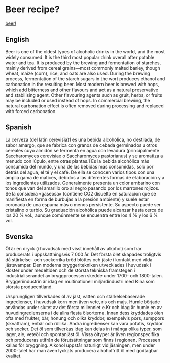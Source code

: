 # Beer recipe?

[beer!](https://tse4.mm.bing.net/th?id=OIP.ATwMkoKC3-tZLjMDTkndXgHaFJ&pid=Api)

## English

Beer is one of the oldest types of alcoholic drinks in the world, and the most widely consumed. It is the third most popular drink overall after potable water and tea. It is produced by the brewing and fermentation of starches, mainly derived from cereal grains—most commonly malted barley, though wheat, maize (corn), rice, and oats are also used. During the brewing process, fermentation of the starch sugars in the wort produces ethanol and carbonation in the resulting beer. Most modern beer is brewed with hops, which add bitterness and other flavours and act as a natural preservative and stabilising agent. Other flavouring agents such as gruit, herbs, or fruits may be included or used instead of hops. In commercial brewing, the natural carbonation effect is often removed during processing and replaced with forced carbonation.

## Spanish

La cerveza (del latín cerevisĭa)1​ es una bebida alcohólica, no destilada, de sabor amargo, que se fabrica con granos de cebada germinados u otros cereales cuyo almidón se fermenta en agua con levadura (principalmente Saccharomyces cerevisiae o Saccharomyces pastorianus) y se aromatiza a menudo con lúpulo, entre otras plantas.1 Es la bebida alcohólica más consumida del mundo, y una de las bebidas más consumidas, solo por detrás del agua, el té y el café. De ella se conocen varios tipos con una amplia gama de matices, debidos a las diferentes formas de elaboración y a los ingredientes utilizados. Generalmente presenta un color ambarino con tonos que van del amarillo oro al negro pasando por los marrones rojizos. Se la considera «gaseosa» (contiene CO2 disuelto en saturación que se manifiesta en forma de burbujas a la presión ambiente) y suele estar coronada de una espuma más o menos persistente. Su aspecto puede ser cristalino o turbio. Su graduación alcohólica puede alcanzar hasta cerca de los 20 % vol., aunque comúnmente se encuentra entre los 4 % y los 6 % vol.

## Svenska

Öl är en dryck (i huvudsak med visst innehåll av alkohol) som har producerats i uppskattningsvis 7 000 år. Det första ölet skapades troligtvis då stärkelse- och sockerrika bröd blöttes och jäste i kontakt med vilda jästsvampar. Den moderna bryggeritekniken utvecklades i huvudsak i kloster under medeltiden och de största tekniska framstegen i industrialiserandet av bryggprocessen skedde under 1700- och 1800-talen. Bryggeriindustrin är idag en multinationell miljardindustri med Kina som största producentland.

Ursprungligen tillverkades öl av jäst, vatten och stärkelsebaserade ingredienser, i huvudsak korn men även vete, ris och majs. Humle började användas under slutet av det första millenniet e.Kr och idag är humle en av huvudingredienserna i de allra flesta ölsorterna. Innan dess kryddades ölen ofta med frukter, bär, honung och olika kryddor, exempelvis pors, sumppors (skvattram), enbär och röllika. Andra ingredienser kan vara potatis, kryddor och socker. Det öl som tillverkas idag kan delas in i många olika typer, som lager, ale, veteöl och spontanjäst öl. Vissa öltyper är även regionspecifika och produceras utifrån de förutsättningar som finns i regionen. Processen kallas för bryggning. Alkohol uppstår naturligt vid jäsningen, men under 2000-talet har man även lyckats producera alkoholfritt öl med godtagbar kvalitet.